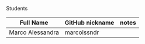  Students

| Full Name | GitHub nickname | notes |
| --------- | --------------- | ----- |
| Marco Alessandra | marcolssndr |   |
 
